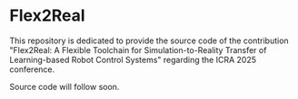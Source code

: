 # Flex2Real
This repository is dedicated to provide the source code of the contribution "Flex2Real: A Flexible Toolchain for Simulation-to-Reality Transfer of Learning-based Robot Control Systems" regarding the ICRA 2025 conference. 

Source code will follow soon.
